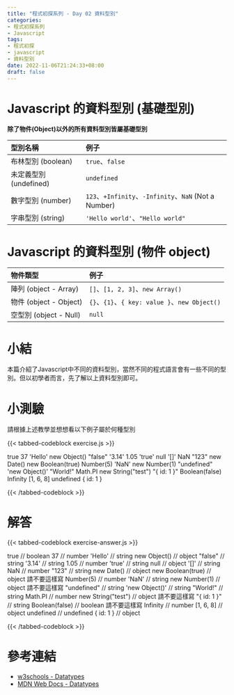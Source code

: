```yaml
---
title: "程式初探系列 - Day 02 資料型別"
categories:
- 程式初探系列
- Javascript
tags:
- 程式初探
- javascript
- 資料型別
date: 2022-11-06T21:24:33+08:00
draft: false
---
```


# Javascript 的資料型別 (基礎型別)

**除了物件(Object)以外的所有資料型別皆屬基礎型別**

| 型別名稱 | 例子 |
| :-- | :-- |
| 布林型別 (boolean) | ```true```、```false``` |
| 未定義型別 (undefined) | ```undefined``` |
| 數字型別 (number) | ```123```、```+Infinity```、```-Infinity```、```NaN``` (Not a Number) |
| 字串型別 (string) | ```'Hello world'```、```"Hello world"``` |

# Javascript 的資料型別 (物件 object)

| 物件類型 | 例子 |
| :-- | :-- |
| 陣列 (object - Array) | ```[]```、```[1, 2, 3]```、```new Array()``` |
| 物件 (object - Object) | ```{}```、```{1}```、```{ key: value }```、```new Object()``` |
| 空型別 (object - Null) | ```null``` |

# 小結

本篇介紹了Javascript中不同的資料型別，當然不同的程式語言會有一些不同的型別。但以初學者而言，先了解以上資料型別即可。

# 小測驗

請根據上述教學並想想看以下例子屬於何種型別

{{< tabbed-codeblock exercise.js >}}
<!-- tab js -->
true
37
'Hello'
new Object()
"false"
'3.14'
1.05
'true'
null
'[]'
NaN
"123"
new Date()
new Boolean(true)
Number(5)
'NaN'
new Number(1)
"undefined"
'new Object()'
"World!"
Math.PI
new String("test")
"{ id: 1 }"
Boolean(false)
Infinity
[1, 6, 8]
undefined
{ id: 1 }
<!-- endtab -->
{{< /tabbed-codeblock >}}

# 解答

{{< tabbed-codeblock exercise-answer.js >}}
<!-- tab js -->
true                                                              // boolean
37                                                                // number
'Hello'                                                           // string
new Object()                                                      // object
"false"                                                           // string
'3.14'                                                            // string
1.05                                                              // number
'true'                                                            // string
null                                                              // object
'[]'                                                              // string
NaN                                                               // number
"123"                                                             // string
new Date()                                                        // object
new Boolean(true)                                                 // object 請不要這樣寫
Number(5)                                                         // number
'NaN'                                                             // string
new Number(1)                                                     // object 請不要這樣寫
"undefined"                                                       // string
'new Object()'                                                    // string
"World!"                                                          // string
Math.PI                                                           // number
new String("test")                                                // object 請不要這樣寫
"{ id: 1 }"                                                       // string
Boolean(false)                                                    // boolean 請不要這樣寫
Infinity                                                          // number
[1, 6, 8]                                                         // object
undefined                                                         // undefined
{ id: 1 }                                                         // object
<!-- endtab -->
{{< /tabbed-codeblock >}}



# 參考連結

* [w3schools - Datatypes](https://www.w3schools.com/js/js_datatypes.asp)
* [MDN Web Docs - Datatypes](https://developer.mozilla.org/zh-TW/docs/Web/JavaScript/Data_structures)

